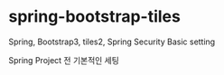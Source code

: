 # spring-bootstrap-tiles
Spring, Bootstrap3, tiles2, Spring Security Basic setting<br>

Spring Project 전 기본적인 세팅
